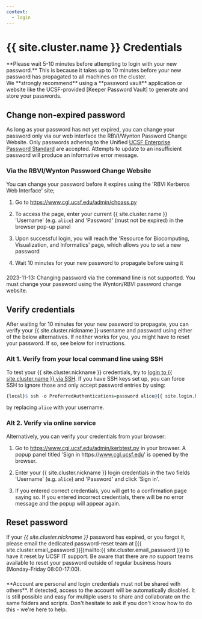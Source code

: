 ```yaml
---
context:
  - login
---
```



<!-- markdownlint-disable-file MD034 -->

# {{ site.cluster.name }} Credentials


<div class="alert alert-warning" role="alert" markdown="1">
**Please wait 5-10 minutes before attempting to login with your new password.**  This is because it takes up to 10 minutes before your new password has propagated to all machines on the cluster.
</div>

<div class="alert alert-info" role="alert" markdown="1">
We **strongly recommend** using a **password vault** application or website like the UCSF-provided [Keeper Password Vault] to generate and store your passwords.
</div>


## Change non-expired password

As long as your password has not yet expired, you can change your password only via our web interface the RBVI/Wynton Password Change Website.  Only passwords adhering to the Unified [UCSF Enterprise Password Standard] are accepted.  Attempts to update to an insufficient password will produce an informative error message.



### Via the RBVI/Wynton Password Change Website

You can change your password before it expires using the 'RBVI Kerberos Web Interface' site;

1. Go to <https://www.cgl.ucsf.edu/admin/chpass.py>

2. To access the page, enter your current {{ site.cluster.name }}
   'Username' (e.g. `alice`) and 'Password' (must not be expired)
   in the browser pop-up panel

4. Upon successful login, you will reach the 'Resource for
   Biocomputing, Visualization, and Informatics' page, which allows
   you to set a new password

5. Wait 10 minutes for your new password to propagate before using it

<div class="alert alert-danger" role="alert" style="margin-top: 3ex" markdown="1">
2023-11-13: Changing password via the command line is not supported. You must change your password using the Wynton/RBVI password change website.
</div>

## Verify credentials

After waiting for 10 minutes for your new password to propagate, you can verify your {{ site.cluster.nickname }} username and password using either of the below alternatives.  If neither works for you, you might have to reset your password.  If so, see below for instructions.


### Alt 1. Verify from your local command line using SSH

To test your {{ site.cluster.nickname }} credentials, try to [login to {{ site.cluster.name }} via SSH](/hpc/get-started/access-cluster.html).  If you have SSH keys set up, you can force SSH to ignore those and only accept password entries by using:

```r
{local}$ ssh -o PreferredAuthentications=password alice@{{ site.login.hostname }}
```

by replacing `alice` with your username.



### Alt 2. Verify via online service

Alternatively, you can verify your credentials from your browser:

1. Go to <https://www.cgl.ucsf.edu/admin/kerbtest.py> in your browser.  A popup panel titled 'Sign in https<span>://www.cgl.ucsf.edu</span>' is opened by the browser.

2. Enter your {{ site.cluster.nickname }} login credentials in the two fields 'Username'  (e.g. `alice`) and 'Password' and click 'Sign in'.

3. If you entered correct credentials, you will get to a confirmation page saying so.  If you entered incorrect credentials, there will be no error message and the popup will appear again.


## Reset password

If your _{{ site.cluster.nickname }}_ password has expired, or you
forgot it, please email the dedicated password-reset team at [{{
site.cluster.email_password }}](mailto:{{ site.cluster.email_password
}}) to have it reset by UCSF IT support.  Be aware that there are _no_
support teams available to reset your password outside of regular
business hours (Monday-Friday 08:00-17:00).

<div class="alert alert-danger" role="alert" style="margin-top: 3ex" markdown="1">
**Account are personal and login credentials must not be shared with others**. If detected, access to the account will be automatically disabled.  It is still possible and easy for multiple users to share and collaborate on the same folders and scripts.  Don't hesitate to ask if you don't know how to do this - we're here to help.
</div>

[Keeper Password Vault]: https://it.ucsf.edu/service/keeper-password-vault
[RBVI Kerberos web interface]: https://www.cgl.ucsf.edu/admin/chpass.py
[UCSF Enterprise Password Standard]: https://wiki.library.ucsf.edu/pages/viewpage.action?spaceKey=ITSI&title=Unified+UCSF+Enterprise+Password+Standard
